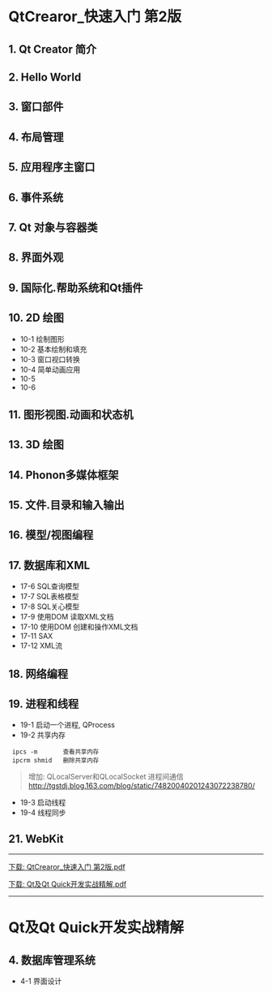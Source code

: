 # QtCrearor_快速入门 第2版

## 1. Qt Creator 简介

## 2. Hello World 

## 3. 窗口部件

## 4. 布局管理

## 5. 应用程序主窗口

## 6. 事件系统

## 7. Qt 对象与容器类

## 8. 界面外观

## 9. 国际化.帮助系统和Qt插件

## 10. 2D 绘图

* 10-1  绘制图形 
* 10-2  基本绘制和填充  
* 10-3  窗口视口转换
* 10-4  简单动画应用
* 10-5  
* 10-6

## 11. 图形视图.动画和状态机

## 13. 3D 绘图

## 14. Phonon多媒体框架

## 15. 文件.目录和输入输出

## 16. 模型/视图编程

## 17. 数据库和XML

* 17-6  SQL查询模型  
* 17-7  SQL表格模型  
* 17-8  SQL关心模型  
* 17-9  使用DOM 读取XML文档  
* 17-10 使用DOM 创建和操作XML文档  
* 17-11 SAX  
* 17-12 XML流  

## 18. 网络编程

## 19. 进程和线程

* 19-1 启动一个进程, QProcess  
* 19-2 共享内存 

```
 ipcs -m       查看共享内存
 ipcrm shmid   删除共享内存
```

> 增加: 
> QLocalServer和QLocalSocket 进程间通信  
> http://tgstdj.blog.163.com/blog/static/74820040201243072238780/


* 19-3  启动线程 
* 19-4  线程同步  

## 21. WebKit

-------------------------------------------------------

[下载:  QtCrearor_快速入门 第2版.pdf](https://pan.baidu.com/s/1geALBb1)  

[下载:  Qt及Qt Quick开发实战精解.pdf](http://download.csdn.net/detail/jxm_csdn/9599343) 

-------------------------------------------------------

# Qt及Qt Quick开发实战精解


## 4. 数据库管理系统
* 4-1   界面设计  

